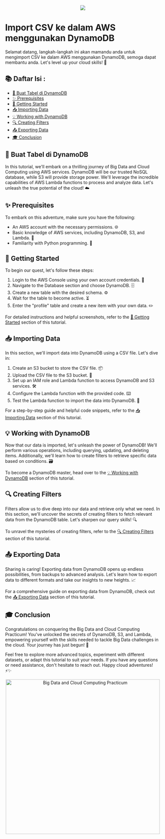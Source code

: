 <h1 align="center">
  <a href="https://skillicons.dev">
    <img src="https://skillicons.dev/icons?i=aws&theme=light" />
  </a>
</h1>

<h1>Import CSV ke dalam AWS menggunakan DynamoDB</h1>

<p>
  Selamat datang, langkah-langkah ini akan mamandu anda untuk mengimport CSV ke dalam AWS menggunakan DynamoDB, semoga dapat membantu anda. Let's level up your cloud skills! 💪
</p>

## 📚 Daftar Isi :

- [🚀 Buat Tabel di DynamoDB](#-Buat-Tabel-di-DynamoDB)
- [✨ Prerequisites](#-prerequisites)
- [🎉 Getting Started](#-getting-started)
- [📥 Importing Data](#-importing-data)
- [💡 Working with DynamoDB](#-working-with-dynamodb)
- [🔍 Creating Filters](#-creating-filters)
- [📤 Exporting Data](#-exporting-data)
- [🎓 Conclusion](#-conclusion)

## 🚀 Buat Tabel di DynamoDB

In this tutorial, we'll embark on a thrilling journey of Big Data and Cloud Computing using AWS services. DynamoDB will be our trusted NoSQL database, while S3 will provide storage power. We'll leverage the incredible capabilities of AWS Lambda functions to process and analyze data. Let's unleash the true potential of the cloud! ☁️

## ✨ Prerequisites

To embark on this adventure, make sure you have the following:

- An AWS account with the necessary permissions. 🌐
- Basic knowledge of AWS services, including DynamoDB, S3, and Lambda. 🧠
- Familiarity with Python programming. 🐍

## 🎉 Getting Started

To begin our quest, let's follow these steps:

1. Login to the AWS Console using your own account credentials. 🔑
2. Navigate to the Database section and choose DynamoDB. 🗄️
3. Create a new table with the desired schema. ⚙️
4. Wait for the table to become active. ⏳
5. Enter the "profile" table and create a new item with your own data. ✏️

For detailed instructions and helpful screenshots, refer to the [🎉 Getting Started](#-getting-started) section of this tutorial.

## 📥 Importing Data

In this section, we'll import data into DynamoDB using a CSV file. Let's dive in:

1. Create an S3 bucket to store the CSV file. 📦
2. Upload the CSV file to the S3 bucket. 🚀
3. Set up an IAM role and Lambda function to access DynamoDB and S3 services. 🛠️
4. Configure the Lambda function with the provided code. ⌨️
5. Test the Lambda function to import the data into DynamoDB. 🧪

For a step-by-step guide and helpful code snippets, refer to the [📥 Importing Data](#-importing-data) section of this tutorial.

## 💡 Working with DynamoDB

Now that our data is imported, let's unleash the power of DynamoDB! We'll perform various operations, including querying, updating, and deleting items. Additionally, we'll learn how to create filters to retrieve specific data based on conditions. 🗃️

To become a DynamoDB master, head over to the [💡 Working with DynamoDB](#-working-with-dynamodb) section of this tutorial.

## 🔍 Creating Filters

Filters allow us to dive deep into our data and retrieve only what we need. In this section, we'll uncover the secrets of creating filters to fetch relevant data from the DynamoDB table. Let's sharpen our query skills! 🔍

To unravel the mysteries of creating filters, refer to the [🔍 Creating Filters](#-creating-filters) section of this tutorial.

## 📤 Exporting Data

Sharing is caring! Exporting data from DynamoDB opens up endless possibilities, from backups to advanced analysis. Let's learn how to export data to different formats and take our insights to new heights. 📈

For a comprehensive guide on exporting data from DynamoDB, check out the [📤 Exporting Data](#-exporting-data) section of this tutorial.

## 🎓 Conclusion

Congratulations on conquering the Big Data and Cloud Computing Practicum! You've unlocked the secrets of DynamoDB, S3, and Lambda, empowering yourself with the skills needed to tackle Big Data challenges in the cloud. Your journey has just begun! 🚀

Feel free to explore more advanced topics, experiment with different datasets, or adapt this tutorial to suit your needs. If you have any questions or need assistance, don't hesitate to reach out. Happy cloud adventures! ⚡️✨

<p align="center">
  <img src="https://your-image-url" alt="Big Data and Cloud Computing Practicum" width="500">
</p>

